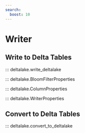 ```yaml
---
search:
  boost: 10
---
```


# Writer
## Write to Delta Tables

::: deltalake.write_deltalake

::: deltalake.BloomFilterProperties

::: deltalake.ColumnProperties

::: deltalake.WriterProperties

## Convert to Delta Tables
::: deltalake.convert_to_deltalake


